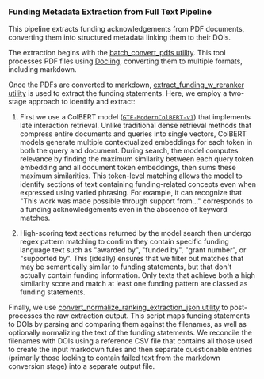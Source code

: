 ### Funding Metadata Extraction from Full Text Pipeline

This pipeline extracts funding acknowledgements from PDF documents, converting them into structured metadata linking them to their DOIs.

The extraction begins with the [batch_convert_pdfs utility](https://github.com/cometadata/funding-metadata-enrichment/tree/main/extract_funding_from_full_text/batch_convert_pdfs). This tool processes PDF files using [Docling](https://github.com/docling-project/docling), converting them to multiple formats, including markdown.

Once the PDFs are converted to markdown, [extract_funding_w_reranker utility](https://github.com/cometadata/funding-metadata-enrichment/tree/main/extract_funding_from_full_text/extract_funding_w_reranker) is used to extract the funding statements. Here, we employ a two-stage approach to identify and extract:

1. First we use a ColBERT model ([`GTE-ModernColBERT-v1`](https://huggingface.co/lightonai/GTE-ModernColBERT-v1)) that implements late interaction retrieval. Unlike traditional dense retrieval methods that compress entire documents and queries into single vectors, ColBERT models generate multiple contextualized embeddings for each token in both the query and document. During search, the model computes relevance by finding the maximum similarity between each query token embedding and all document token embeddings, then sums these maximum similarities. This token-level matching allows the model to identify sections of text containing funding-related concepts even when expressed using varied phrasing. For example, it can recognize that "This work was made possible through support from..." corresponds to a funding acknowledgements even in the abscence of keyword matches.

2. High-scoring text sections returned by the model search then undergo regex pattern matching to confirm they contain specific funding language text such as "awarded by", "funded by", "grant number", or "supported by". This (ideally) ensures that we filter out matches that may be semantically similar to funding statements, but that don't actually contain funding information. Only texts that achieve both a high similarity score and match at least one funding pattern are classed as funding statements.


Finally, we use [convert_normalize_ranking_extraction_json utility](https://github.com/cometadata/funding-metadata-enrichment/tree/main/extract_funding_from_full_text/convert_normalize_ranking_extraction_json) to post-processes the raw extraction output. This script maps funding statements to DOIs by parsing and comparing them against the filenames, as well as optionally normalizing the text of the funding statements. We reconcile the filenames with DOIs using a reference CSV file that contains all those used to create the input markdown fules and then separate questionable entries (primarily those looking to contain failed text from the markdown conversion stage) into a separate output file.
